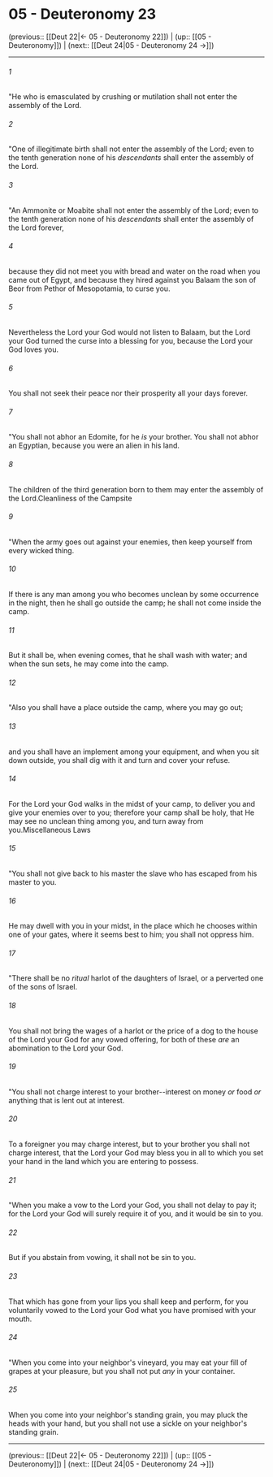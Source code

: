 # 05 - Deuteronomy 23

(previous:: [[Deut 22|← 05 - Deuteronomy 22]]) | (up:: [[05 - Deuteronomy]]) | (next:: [[Deut 24|05 - Deuteronomy 24 →]])

***


###### 1 
"He who is emasculated by crushing or mutilation shall not enter the assembly of the Lord. 

###### 2 
"One of illegitimate birth shall not enter the assembly of the Lord; even to the tenth generation none of his _descendants_ shall enter the assembly of the Lord. 

###### 3 
"An Ammonite or Moabite shall not enter the assembly of the Lord; even to the tenth generation none of his _descendants_ shall enter the assembly of the Lord forever, 

###### 4 
because they did not meet you with bread and water on the road when you came out of Egypt, and because they hired against you Balaam the son of Beor from Pethor of Mesopotamia, to curse you. 

###### 5 
Nevertheless the Lord your God would not listen to Balaam, but the Lord your God turned the curse into a blessing for you, because the Lord your God loves you. 

###### 6 
You shall not seek their peace nor their prosperity all your days forever. 

###### 7 
"You shall not abhor an Edomite, for he _is_ your brother. You shall not abhor an Egyptian, because you were an alien in his land. 

###### 8 
The children of the third generation born to them may enter the assembly of the Lord.Cleanliness of the Campsite 

###### 9 
"When the army goes out against your enemies, then keep yourself from every wicked thing. 

###### 10 
If there is any man among you who becomes unclean by some occurrence in the night, then he shall go outside the camp; he shall not come inside the camp. 

###### 11 
But it shall be, when evening comes, that he shall wash with water; and when the sun sets, he may come into the camp. 

###### 12 
"Also you shall have a place outside the camp, where you may go out; 

###### 13 
and you shall have an implement among your equipment, and when you sit down outside, you shall dig with it and turn and cover your refuse. 

###### 14 
For the Lord your God walks in the midst of your camp, to deliver you and give your enemies over to you; therefore your camp shall be holy, that He may see no unclean thing among you, and turn away from you.Miscellaneous Laws 

###### 15 
"You shall not give back to his master the slave who has escaped from his master to you. 

###### 16 
He may dwell with you in your midst, in the place which he chooses within one of your gates, where it seems best to him; you shall not oppress him. 

###### 17 
"There shall be no _ritual_ harlot of the daughters of Israel, or a perverted one of the sons of Israel. 

###### 18 
You shall not bring the wages of a harlot or the price of a dog to the house of the Lord your God for any vowed offering, for both of these _are_ an abomination to the Lord your God. 

###### 19 
"You shall not charge interest to your brother--interest on money _or_ food _or_ anything that is lent out at interest. 

###### 20 
To a foreigner you may charge interest, but to your brother you shall not charge interest, that the Lord your God may bless you in all to which you set your hand in the land which you are entering to possess. 

###### 21 
"When you make a vow to the Lord your God, you shall not delay to pay it; for the Lord your God will surely require it of you, and it would be sin to you. 

###### 22 
But if you abstain from vowing, it shall not be sin to you. 

###### 23 
That which has gone from your lips you shall keep and perform, for you voluntarily vowed to the Lord your God what you have promised with your mouth. 

###### 24 
"When you come into your neighbor's vineyard, you may eat your fill of grapes at your pleasure, but you shall not put _any_ in your container. 

###### 25 
When you come into your neighbor's standing grain, you may pluck the heads with your hand, but you shall not use a sickle on your neighbor's standing grain.

***

(previous:: [[Deut 22|← 05 - Deuteronomy 22]]) | (up:: [[05 - Deuteronomy]]) | (next:: [[Deut 24|05 - Deuteronomy 24 →]])

